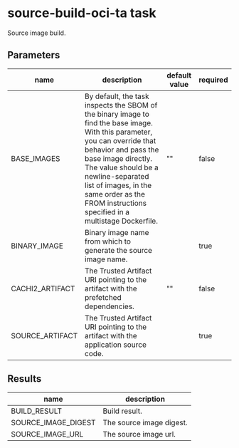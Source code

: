 # source-build-oci-ta task

Source image build.

## Parameters
|name|description|default value|required|
|---|---|---|---|
|BASE_IMAGES|By default, the task inspects the SBOM of the binary image to find the base image. With this parameter, you can override that behavior and pass the base image directly. The value should be a newline-separated list of images, in the same order as the FROM instructions specified in a multistage Dockerfile.|""|false|
|BINARY_IMAGE|Binary image name from which to generate the source image name.||true|
|CACHI2_ARTIFACT|The Trusted Artifact URI pointing to the artifact with the prefetched dependencies.|""|false|
|SOURCE_ARTIFACT|The Trusted Artifact URI pointing to the artifact with the application source code.||true|

## Results
|name|description|
|---|---|
|BUILD_RESULT|Build result.|
|SOURCE_IMAGE_DIGEST|The source image digest.|
|SOURCE_IMAGE_URL|The source image url.|

